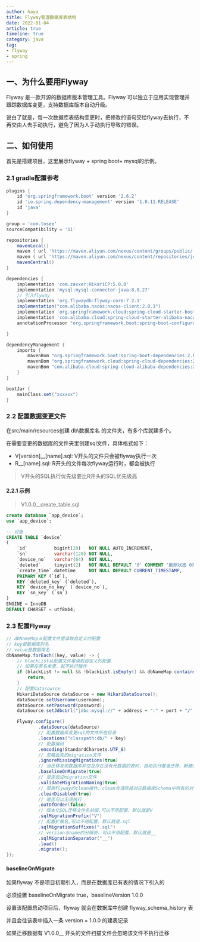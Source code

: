 ```yaml
---
author: haya
title: Flyway管理数据库表结构
date: 2022-01-04
article: true
timeline: true
category: java
tag:
- flyway
- spring
---
```


## 一、为什么要用Flyway
Flyway 是一款开源的数据库版本管理工具。Flyway 可以独立于应用实现管理并跟踪数据库变更，支持数据库版本自动升级。

说白了就是，每一次数据库表结构变更时，把修改的语句交给flyway去执行，不再交由人去手动执行，避免了因为人手动执行导致的错误。

## 二、如何使用

首先是搭建项目，这里展示flyway + spring boot+ mysql的示例。

### 2.1 gradle配置参考
```groovy
plugins {
    id 'org.springframework.boot' version '2.6.2'
    id 'io.spring.dependency-management' version '1.0.11.RELEASE'
    id 'java'
}

group = 'com.tosee'
sourceCompatibility = '11'

repositories {
    mavenLocal()
    maven { url 'https://maven.aliyun.com/nexus/content/groups/public/' }
    maven { url 'https://maven.aliyun.com/nexus/content/repositories/jcenter' }
    mavenCentral()
}

dependencies {
    implementation 'com.zaxxer:HikariCP:5.0.0'
    implementation 'mysql:mysql-connector-java:8.0.27'
    // 引入flyway
    implementation 'org.flywaydb:flyway-core:7.2.1'
    implementation("com.alibaba.nacos:nacos-client:2.0.3")
    implementation 'org.springframework.cloud:spring-cloud-starter-bootstrap:3.1.0'
    implementation 'com.alibaba.cloud:spring-cloud-starter-alibaba-nacos-config:2021.1'
    annotationProcessor "org.springframework.boot:spring-boot-configuration-processor"

}

dependencyManagement {
    imports {
        mavenBom "org.springframework.boot:spring-boot-dependencies:2.6.2"
        mavenBom "org.springframework.cloud:spring-cloud-dependencies:2021.0.0"
        mavenBom "com.alibaba.cloud:spring-cloud-alibaba-dependencies:2.2.0.RELEASE"
    }
}

bootJar {
    mainClass.set("xxxxxx")
}
```

### 2.2 配置数据变更文件

在src/main/resources创建 db\数据库名 的文件夹，有多个库就建多个。

在需要变更的数据库的文件夹里创建sql文件，具体格式如下：
- V[version]__[name].sql: V开头的文件只会被flyway执行一次
- R__[name].sql: R开头的文件每次flyway运行时，都会被执行
> V开头的SQL执行优先级要比R开头的SQL优先级高

#### 2.2.1 示例
> V1.0.0__create_table.sql
```sql
create database `app_device`;
use `app_device`;

-- 设备
CREATE TABLE `device`
(
    `id`          bigint(20)   NOT NULL AUTO_INCREMENT,
    `sn`          varchar(128) NOT NULL,
    `device_no`   varchar(64)  NOT NULL,
    `deleted`     tinyint(2)   NOT NULL DEFAULT '0' COMMENT '删除状态 0未删除 1已删除',
    `create_time` datetime     NOT NULL DEFAULT CURRENT_TIMESTAMP,
    PRIMARY KEY (`id`),
    KEY `deleted_key` (`deleted`),
    KEY `device_no_key` (`device_no`),
    KEY `sn_key` (`sn`)
)
ENGINE = InnoDB
DEFAULT CHARSET = utf8mb4;
```

### 2.3 配置Flyway

```java
// dbNameMap从配置文件里读取自定义的配置
// key是数据库别名
// value是数据库名
dbNameMap.forEach((key, value) -> {
    // blackList从配置文件里读取自定义的配置
    // 如果在黑名单里，就不执行操作
    if (blackList != null && !blackList.isEmpty() && dbNameMap.containsKey(key)) {
        return;
    }
    // 配置datasource
    HikariDataSource dataSource = new HikariDataSource();
    dataSource.setUsername(username);
    dataSource.setPassword(password);
    dataSource.setJdbcUrl("jdbc:mysql://" + address + ":" + port + "/" + value + "?characterEncoding=utf8&zeroDateTimeBehavior=convertToNull&useSSL=false&useJDBCCompliantTimezoneShift=true&useLegacyDatetimeCode=false&serverTimezone=Asia/Shanghai");

    Flyway.configure()
            .dataSource(dataSource)
            // 配置数据库变更sql的文件所在目录
            .locations("classpath:db/" + key)
            // 配置编码
            .encoding(StandardCharsets.UTF_8)
            // 忽略丢失的migration文件
            .ignoreMissingMigrations(true)
            // 当迁移发现数据库非空且存在没有元数据的表时，自动执行基准迁移，新建schema_version表
            .baselineOnMigrate(true)
            // 是否验证migration文件
            .validateMigrationNaming(true)
            // 禁用flyway的clean操作，clean会清除掉对应数据库Schema中所有的对象，包括表结构，视图，存储过程等
            .cleanDisabled(true)
            // 是否可以无须执行
            .outOfOrder(false)
            // 版本化SQL迁移文件名前缀,可以不用配置，默认就是V
            .sqlMigrationPrefix("V")
            // 配置扩展名,可以不用配置，默认就是.sql
            .sqlMigrationSuffixes(".sql")
            // version与name的分隔符，可以不用配置，默认就是__
            .sqlMigrationSeparator("__")
            .load()
            .migrate();
});
```

#### baselineOnMigrate

如果flyway 不是项目初期引入，而是在数据库已有表的情况下引入的

必须设置 baselineOnMigrate true，baselineVersion 1.0.0

设置该配置启动项目后，flyway 就会在数据库中创建 flyway_schema_history 表

并且会往该表中插入一条 version = 1.0.0 的建表记录

如果迁移数据有 V1.0.0__ 开头的文件扫描文件会忽略该文件不执行迁移
